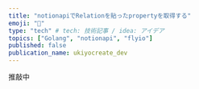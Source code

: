 ```yaml
---
title: "notionapiでRelationを貼ったpropertyを取得する"
emoji: "🦍"
type: "tech" # tech: 技術記事 / idea: アイデア
topics: ["Golang", "notionapi", "flyio"]
published: false
publication_name: ukiyocreate_dev
---
```



推敲中
